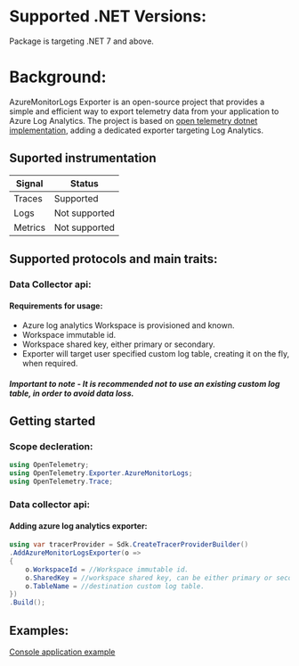 # Supported .NET Versions: 
Package is targeting .NET 7 and above. 

# Background: 
AzureMonitorLogs Exporter is an open-source project that provides a simple and efficient way to export telemetry data from your application to Azure Log Analytics. 
The project is based on [open telemetry dotnet implementation](https://github.com/open-telemetry/opentelemetry-dotnet), adding a dedicated exporter targeting Log Analytics.

## Suported instrumentation
| Signal  | Status     |
| ------- | ---------- |
| Traces  | Supported |
| Logs    | Not supported |
| Metrics | Not supported |

## Supported protocols and main traits: 
### Data Collector api: 
#### Requirements for usage: 
* Azure log analytics Workspace is provisioned and known. 
* Workspace immutable id. 
* Workspace shared key, either primary or secondary. 
* Exporter will target user specified custom log table, creating it on the fly, when required. 
##### Important to note -  It is recommended not to use an existing custom log table, in order to avoid data loss.

## Getting started
### Scope decleration:
```c#
using OpenTelemetry;
using OpenTelemetry.Exporter.AzureMonitorLogs;
using OpenTelemetry.Trace;
```
### Data collector api:
#### Adding azure log analytics exporter:
```c#
using var tracerProvider = Sdk.CreateTracerProviderBuilder()
.AddAzureMonitorLogsExporter(o =>
{
    o.WorkspaceId = //Workspace immutable id.
    o.SharedKey = //workspace shared key, can be either primary or secondary.
    o.TableName = //destination custom log table.
})
.Build();
```
## Examples:
[Console application example](https://github.com/dulikvor/OpenTelemetry.Exporter.AzureMonitorLogs/tree/main/examples/Examples.Console)
